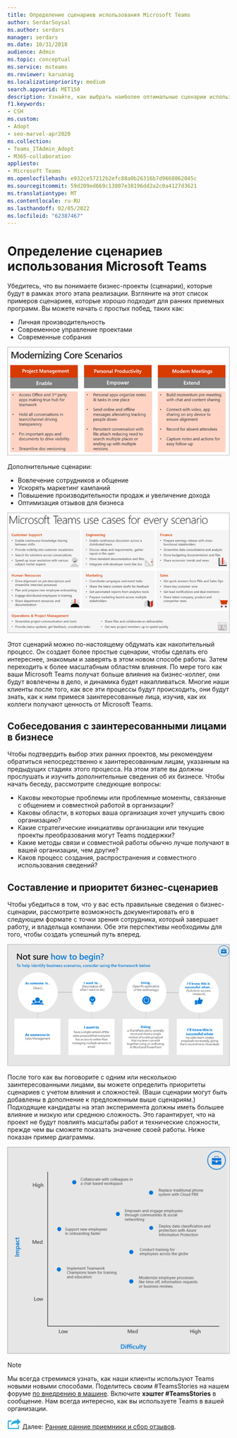 ```yaml
---
title: Определение сценариев использования Microsoft Teams
author: SerdarSoysal
ms.author: serdars
manager: serdars
ms.date: 10/31/2018
audience: Admin
ms.topic: conceptual
ms.service: msteams
ms.reviewer: karuanag
ms.localizationpriority: medium
search.appverid: MET150
description: Узнайте, как выбрать наиболее оптимальные сценарии использования для этапа эксперимента, в Teams внедрения.
f1.keywords:
- CSH
ms.custom:
- Adopt
- seo-marvel-apr2020
ms.collection:
- Teams_ITAdmin_Adopt
- M365-collaboration
appliesto:
- Microsoft Teams
ms.openlocfilehash: e932ce57212b2efc88a0b26316b7d9668062045c
ms.sourcegitcommit: 59d209ed669c13807e38196dd2a2c0a4127d3621
ms.translationtype: MT
ms.contentlocale: ru-RU
ms.lasthandoff: 02/05/2022
ms.locfileid: "62387467"
---
```

# <a name="define-usage-scenarios-for-microsoft-teams"></a>Определение сценариев использования Microsoft Teams

Убедитесь, что вы понимаете бизнес-проекты (сценарии), которые будут в рамках этого этапа реализации. Взгляните на этот список примеров сценариев, которые хорошо подходит для ранних приемных программ. Вы можете начать с простых побед, таких как:

- Личная производительность
- Современное управление проектами
- Современные собрания

![Иллюстрация трех основных сценариев.](media/teams-adoption-modernizing-core-scenarios.png)

Дополнительные сценарии:

- Вовлечение сотрудников и общение
- Ускорять маркетинг кампаний
- Повышение производительности продаж и увеличение дохода
- Оптимизация отзывов для бизнеса

![Иллюстрация использования Teams для каждого сценария.](media/teams-adoption-use-cases.png)

Этот сценарий можно по-настоящему обдумать как накопительный процесс. Он создает более простые сценарии, чтобы сделать его интереснее, знакомым и заверять в этом новом способе работы. Затем переходить к более масштабным областям влияния. По мере того как ваши Microsoft Teams получат больше влияния на бизнес-коллег, они будут вовлечены в дело, и динамика будет накапливаться. Многие наши клиенты после того, как все эти процессы будут происходить, они будут знать, как к ним примеся заинтересованные лица, изучив, как их коллеги получают ценность от Microsoft Teams.

## <a name="interview-business-stakeholders"></a>Собеседования с заинтересованными лицами в бизнесе

Чтобы подтвердить выбор этих ранних проектов, мы рекомендуем обратиться непосредственно к заинтересованным лицам, указанным на предыдущих стадиях этого процесса. На этом этапе вы должны прослушать и изучить дополнительные сведения об их бизнесе. Чтобы начать беседу, рассмотрите следующие вопросы:

- Каковы некоторые проблемы или проблемные моменты, связанные с общением и совместной работой в организации?
- Каковы области, в которых ваша организация хочет улучшить свою организацию?
- Какие стратегические инициативы организации или текущие проекты преобразования могут Teams поддержки?
- Какие методы связи и совместной работы обычно лучше получают в вашей организации, чем другие?
- Каков процесс создания, распространения и совместного использования сведений?

## <a name="map-and-prioritize-business-scenarios"></a>Составление и приоритет бизнес-сценариев

Чтобы убедиться в том, что у вас есть правильные сведения о бизнес-сценарии, рассмотрите возможность документировать его в следующем формате с точки зрения сотрудника, который завершает работу, и владельца компании. Обе эти перспективы необходимы для того, чтобы создать успешный путь вперед.

![Иллюстрация структуры для определения сценариев.](media/teams-adoption-identify-scenarios.png)

После того как вы поговорите с одним или несколькою заинтересованными лицами, вы можете определить приоритеты сценариев с учетом влияния и сложностей. (Ваши сценарии могут быть добавлены в дополнение к предложенным выше сценариям.) Подходящие кандидаты на этап эксперимента должны иметь большее влияние и низкую или среднюю сложность. Это гарантирует, что на проект не будут  повлиять масштабы работ и технические сложности, прежде чем вы сможете показать значение своей работы. Ниже показан пример диаграммы.

![Иллюстрация влияния на сценарий и сложности.](media/teams-adoption-impact-difficulty.png)

> [!Note]
> Мы всегда стремимся узнать, как наши клиенты используют Teams новыми новыми способами. Поделитесь своим #TeamsStories на нашем форуме [по внедрению в машине](https://techcommunity.microsoft.com/t5/driving-adoption/ct-p/DrivingAdoption). Включите **хэштег #TeamsStories** в сообщение. Нам всегда интересно, как вы используете Teams в вашей организации.

![Значок, представляющий следующий шаг.](media/teams-adoption-next-icon.png) Далее: [Ранние ранние приемники и сбор отзывов](teams-adoption-onboard-early-adopters.md).
